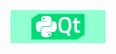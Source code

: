 <p align="center">
  <img width="30%" src="https://github.com/Macc0de/PyQt_collection/blob/main/qt.png">
</p> 
